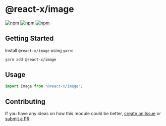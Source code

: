 # @react-x/image

[![npm](https://img.shields.io/npm/v/@react-x/image.svg)](https://www.npmjs.com/package/@react-x/image)
[![npm](https://img.shields.io/npm/dt/@react-x/image.svg)](https://www.npmjs.com/package/@react-x/image)
[![npm](https://img.shields.io/npm/l/@react-x/image.svg)](https://github.com/negativetwelve/react-x/blob/master/LICENSE)

## Getting Started

Install `@react-x/image` using `yarn`:

```shell
yarn add @react-x/image
```

## Usage

```javascript
import Image from '@react-x/image';
```

## Contributing

If you have any ideas on how this module could be better, [create an Issue](https://github.com/negativetwelve/react-x/issues) or [submit a PR](https://github.com/negativetwelve/react-x/pulls).
